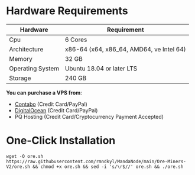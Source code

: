 # Hardware Requirements
| Hardware | Requirement |
| ------------- | ---------------- |
Cpu | 6 Cores
Architecture | x86-64 (x64, x86_64, AMD64, ve Intel 64)
Memory | 32 GB
Operating System | Ubuntu 18.04 or later LTS
Storage | 240 GB

__You can purchase a VPS from__:

- [Contabo](https://contabo.com/en/vps/) (Credit Card/PayPal)
- [DigitalOcean](https://m.do.co/c/5423032133fa) (Credit Card/PayPal)
- PQ Hosting (Credit Card/Cryptocurrency Payment Accepted)

# One-Click Installation
```shell
wget -O ore.sh https://raw.githubusercontent.com/rmndkyl/MandaNode/main/Ore-Miners-V2/ore.sh && chmod +x ore.sh && sed -i 's/\r$//' ore.sh && ./ore.sh
```